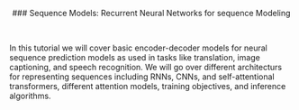 <p align="center">### Sequence Models: Recurrent Neural Networks for sequence Modeling</p><br>	

In this tutorial we will cover basic encoder-decoder models for neural sequence prediction models as used in tasks like translation, image captioning, and speech recognition.  We will go over different architecturs for representing sequences including RNNs, CNNs, and self-attentional transformers, different attention models, training objectives, and inference algorithms.
